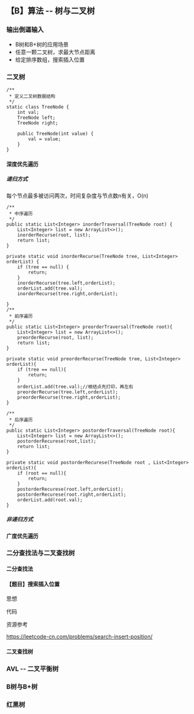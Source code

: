 ## 【B】算法 -- 树与二叉树

### 输出倒逼输入

- B树和B+树的应用场景
- 任意一颗二叉树，求最大节点距离
- 给定排序数组，搜索插入位置



### 二叉树

```
/**
 * 定义二叉树数据结构
 */
static class TreeNode {
    int val;
    TreeNode left;
    TreeNode right;

    public TreeNode(int value) {
        val = value;
    }
}
```

#### 深度优先遍历

##### 递归方式

每个节点最多被访问两次，时间复杂度与节点数n有关，O(n)

```
/**
 * 中序遍历
 */
public static List<Integer> inorderTraversal(TreeNode root) {
    List<Integer> list = new ArrayList<>();
    inorderRecurse(root, list);
    return list;
}

private static void inorderRecurse(TreeNode tree, List<Integer> orderList) {
    if (tree == null) {
        return;
    }
    inorderRecurse(tree.left,orderList);
    orderList.add(tree.val);
    inorderRecurse(tree.right,orderList);

}
/**
 * 前序遍历
 */
public static List<Integer> preorderTraversal(TreeNode root){
    List<Integer> list = new ArrayList<>();
    preorderRecurse(root, list);
    return list;
}

private static void preorderRecurse(TreeNode tree, List<Integer> orderList){
    if (tree == null){
        return;
    }
    orderList.add(tree.val);//根结点先打印，再左右
    preorderRecurse(tree.left,orderList);
    preorderRecurse(tree.right,orderList);
}

/**
 * 后序遍历
 */
public static List<Integer> postorderTraversal(TreeNode root){
    List<Integer> list = new ArrayList<>();
    postorderRecurese(root,list);
    return list;
}

private static void postorderRecurese(TreeNode root , List<Integer> orderList){
    if (root == null){
        return;
    }
    postorderRecurese(root.left,orderList);
    postorderRecurese(root.right,orderList);
    orderList.add(root.val);
}
```

##### 非递归方式













#### 广度优先遍历





### 二分查找法与二叉查找树

#### 二分查找法





#### 【题目】搜索插入位置

思想



代码



资源参考

 https://leetcode-cn.com/problems/search-insert-position/





#### 二叉查找树



### AVL -- 二叉平衡树





### B树与B+树







### 红黑树































